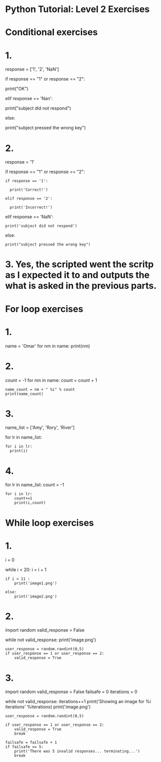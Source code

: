 # Python Tutorial: Level 2 Exercises
 
# Conditional exercises 

# 1. 

response = ['1', '2', 'NaN']

if response == "1" or response == "2":
  
  print("OK")
  
elif response == 'Nan':
  
  print("subject did not respond")
  
else:
  
  print("subject pressed the wrong key")

    
# 2. 

response = '1'

if response == "1" or response == "2":
  
    if response == '1':
      
      print('Correct!')
  
    elif response == '2':
      
      print('Incorrect!')

elif response == 'NaN':
    
    print('subject did not respond')

else:
    
    print("subject pressed the wrong key")

# 3. Yes,  the scripted went the scritp as I expected it to and outputs the what is asked in the previous parts. 


# For loop exercises

# 1. 

name = 'Omar'
for nm in name:
    print(nm)
    
# 2. 
count = -1 
for nm in name: 
    count = count + 1
    
    name_count = nm + " %i" % count
    print(name_count)
    
# 3. 

name_list = ['Amy', 'Rory', 'River']

for lr in name_list:

    for i in lr:
      print(i)
    
# 4. 

for lr in name_list:
    count = -1 

    for i in lr:
        count+=1
        print(i,count)
       
# While loop exercises
 
# 1. 
i = 0

while i < 20:
    i = i + 1
    
    if i < 11 :
        print('image1.png')
        
    else:
        print('image2.png')

# 2. 
import random
valid_response = False 

while not valid_response: 
    print('image.png')

    user_response = random.randint(0,5)
    if user_response == 1 or user_response == 2:
        valid_response = True

# 3. 

import random
valid_response = False 
failsafe = 0 
iterations = 0 

while not valid_response:
    iterations+=1
    print('Showing an image for %i iterations' %iterations)
    print('image.png')
    
    user_response = random.randint(0,5)
    
    if user_response == 1 or user_response == 2:
        valid_response = True
        break 
    
    failsafe = failsafe + 1
    if failsafe == 5:
        print('There was 5 invalid responses... terminating...')
        break 
